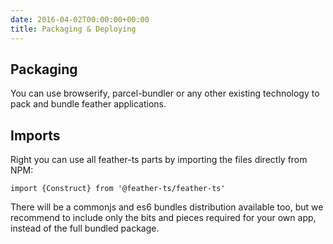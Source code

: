 ```yaml
---
date: 2016-04-02T00:00:00+00:00
title: Packaging & Deploying
---
```

## Packaging

You can use browserify, parcel-bundler or any other existing technology to pack and 
bundle feather applications.

## Imports

Right you can use all feather-ts parts by importing the files directly from NPM:

`import {Construct} from '@feather-ts/feather-ts'`

There will be a commonjs and es6 bundles distribution available too, but we recommend
to include only the bits and pieces required for your own app, instead of the full
bundled package.

